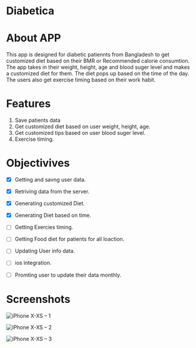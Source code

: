# Diabetica

# About APP
This app is designed for diabetic patiennts from Bangladesh to get customized diet based on their BMR or Recommended calorie consumtion. The app takes in their weight, height, age and blood suger level and makes a customized diet for them. The diet pops up based on the time of the day. The users also get exercise timing based on their work habit.


# Features
1. Save patients data
2. Get customized diet based on user weight, height, age.
3. Get customized tips based on user blood suger level.
4. Exercise timing.

# Objectivives 
- [x] Getting and savng user data.
- [x] Retriving data from the server.
- [x] Generating customized Diet.
- [x] Generating Diet based on time.
- [ ] Getting Exercies timing.
- [ ] Getting Food diet for patients for all loaction.
- [ ] Updating User info data.
- [ ] ios integration.
- [ ] Promting user to update their data monthly.


# Screenshots 

![iPhone X-XS – 1](https://user-images.githubusercontent.com/33858136/57939085-53cb7080-78eb-11e9-8858-bec0835e088c.png)


![iPhone X-XS – 2](https://user-images.githubusercontent.com/33858136/57939088-55953400-78eb-11e9-890d-647107891ac7.png)


![iPhone X-XS – 3](https://user-images.githubusercontent.com/33858136/57939089-562dca80-78eb-11e9-9205-5753612b04fc.png)
